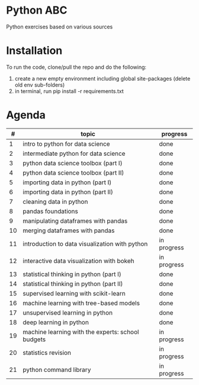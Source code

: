 # Python ABC
Python exercises based on various sources

# Installation
To run the code, clone/pull the repo and do the following:
1. create a new empty environment including global site-packages (delete old env sub-folders)
2. in terminal, run pip install -r requirements.txt

# Agenda

#| topic	| progress
-| ------ | --------
1 | intro to python for data science	| done
2 | intermediate python for data science	| done
3 | python data science toolbox (part I)	| done
4 | python data science toolbox (part II)	| done
5 | importing data in python (part I)	| done
6 | importing data in python (part II)	| done
7 | cleaning data in python	| done
8 | pandas foundations	| done
9 | manipulating dataframes with pandas | done	
10 | merging dataframes with pandas	| done
11 | introduction to data visualization with python | in progress	
12 | interactive data visualization with bokeh | in progress
13 | statistical thinking in python (part I) | done
14 | statistical thinking in python (part II) | done
15 | supervised learning with scikit-learn	| done	
16 | machine learning with tree-based models | done
17 | unsupervised learning in python	| done
18 | deep learning in python | done
19 | machine learning with the experts: school budgets | in progress
20 | statistics revision | in progress
21 | python command library | in progress

